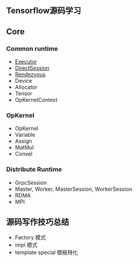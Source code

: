 Tensorflow源码学习
----------

## Core

### Common runtime

* [Executor](./tensorflow/executor.md)
* [DirectSession](./tensorflow/direct-session.md)
* [Rendezvous](./tensorflow/rendezvous.md)
* Device
* Allocator
* Tensor
* OpKernelContext

### OpKernel
* OpKernel
* Variable
* Assign
* MatMul
* Convel


### Distribute Runtime

* GrpcSession
* Master, Worker, MasterSession, WorkerSession
* RDMA
* MPI


## 源码写作技巧总结

* Factory 模式
* impl 模式
* template special 模板特化
